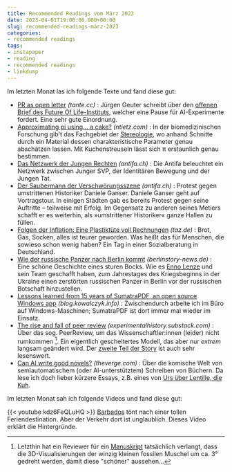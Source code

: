 ```yaml
---
title: Recommended Readings vom März 2023
date: 2023-04-01T19:00:00.000+00:00
slug: recommended-readings-märz-2023
categories:
- recommended readings
tags:
- instapaper
- reading
- recommended readings
- linkdump
---
```


Im letzten Monat las ich folgende Texte und fand diese gut:

- [PR as open letter](https://tante.cc/2023/03/29/pr-as-open-letter/) *(tante.cc)* : Jürgen Geuter schreibt über den [offenen Brief des Future Of Life-Instituts](https://futureoflife.org/open-letter/pause-giant-ai-experiments/), welcher eine Pause für AI-Experimente fordert. Eine sehr gute Einordnung.
- [Approximating pi using... a cake?](https://ntietz.com/blog/happy-pi-day-2023/) *(ntietz.com)* : In der biomedizinischen Forschung gib't das Fachgebiet der [Stereologie](https://de.wikipedia.org/wiki/Stereologie), wo anhand Schnitte durch ein Material dessen charakteristische Parameter genau abschätzen lassen. Mit Kuchenstreuseln lässt sich π erstaunlich genau bestimmen.
- [Das Netzwerk der Jungen Rechten](https://www.antifa.ch/das-netzwerk-der-jungen-rechten/) *(antifa.ch)* : Die Antifa beleuchtet ein Netzwerk zwischen Junger SVP, der Identitären Bewegung und der Jungen Tat.
- [Der Saubermann der Verschwörungsszene](https://www.antifa.ch/der-saubermann-der-verschwoerungsszene/) *(antifa.ch)* : Protest gegen umstrittenen Historiker Daniele Ganser. Daniele Ganser geht auf Vortragstour. In einigen Städten gab es bereits Protest gegen seine Auftritte – teilweise mit Erfolg. Im Gegensatz zu anderen seines Metiers schafft er es weiterhin, als »umstrittener Historiker« ganze Hallen zu füllen.
- [Folgen der Inflation: Eine Plastiktüte voll Rechnungen](https://taz.de/!5917273/) *(taz.de)* : Brot, Gas, Socken, alles ist teurer geworden. Was heißt das für Menschen, die sowieso schon wenig haben? Ein Tag in einer Sozialberatung in Deutschland.
- [Wie der russische Panzer nach Berlin kommt](https://www.berlinstory-news.de/wie-der-russische-panzer-nach-berlin-kommt/) *(berlinstory-news.de)* : Eine schöne Geschichte eines sturen Bocks. Wie es [Enno Lenze](https://ennolenze.de) und sein Team geschafft haben, zum Jahrestages des Kriegsbeginns in der Ukraine einen zerstörten russischen Panzer in Berlin vor der russischen Botschaft hinzustellen.
- [Lessons learned from 15 years of SumatraPDF, an open source Windows app](https://blog.kowalczyk.info/article/2f72237a4230410a888acbfce3dc0864/lessons-learned-from-15-years-of-sumatrapdf-an-open-source-windows-app.html) *(blog.kowalczyk.info)* : Zwischendurch arbeite ich im Büro auf Windows-Maschinen; SumatraPDF ist dort immer mal wieder im Einsatz.
- [The rise and fall of peer review](https://experimentalhistory.substack.com/p/the-rise-and-fall-of-peer-review) *(experimentalhistory.substack.com)* : Über das sog. PeerReview, um das Wissenschaftler:innen (leider) nicht rumkommen [^1]. Ein eigentlich gescheitertes Modell, das aber nur *extrem* langsam geändert wird. Der [zweite Teil der Story](https://experimentalhistory.substack.com/p/the-dance-of-the-naked-emperors) ist auch sehr lesenswert.
- [Can AI write good novels?](https://www.theverge.com/c/23194235/ai-fiction-writing-amazon-kindle-sudowrite-jasper) *(theverge.com)* : Über die komische Welt von semiautomatischem (oder AI-unterstütztem) Schreiben von Büchern. Da lese ich doch lieber kürzere Essays, z.B. eines von [Urs über Lentille, die Kuh](https://ursmannhart.com/buecher/lentille).

Im letzten Monat sah ich folgende Videos und fand diese gut:

{{< youtube kdz6FeQLuHQ >}}
[Barbados](https://de.wikipedia.org/wiki/Barbados) tönt nach einer tollen Feriendestination.
Aber der Verkehr dort ist unglaublich.
Dieses Video erklärt die Hintergründe.

[^1]: Letzthin hat ein Reviewer für ein [Manuskript](http://wiki.davidhaberthuer.ch/publications#high-resolution_x-ray_tomography_reveals_the_first_fossils_of_the_thorn_snail_species_carychium_floridanum_g_h_clapp_1918_and_carychium_nashuaense_sp_nov_from_the_lower_pleistocene_nashua_formation_of_florida_eupulmonata_ellobioidea_carychiidae) tatsächlich verlangt, dass die 3D-Visualisierungen der winzig kleinen fossilen Muschel um ca. 3° gedreht werden, damit diese "schöner" aussehen...